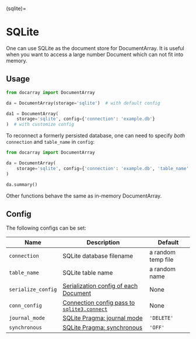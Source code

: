 (sqlite)=
# SQLite

One can use SQLite as the document store for DocumentArray. It is useful when you want to access a large number Document which can not fit into memory.

## Usage

```python
from docarray import DocumentArray

da = DocumentArray(storage='sqlite')  # with default config

da1 = DocumentArray(
    storage='sqlite', config={'connection': 'example.db'}
)  # with customize config
```

To reconnect a formerly persisted database, one can need to specify *both* `connection` and `table_name` in `config`:

```python
from docarray import DocumentArray

da = DocumentArray(
    storage='sqlite', config={'connection': 'example.db', 'table_name': 'mine'}
)

da.summary()
```

Other functions behave the same as in-memory DocumentArray.

## Config

The following configs can be set:

| Name               | Description                                                                                                      | Default |
|--------------------|------------------------------------------------------------------------------------------------------------------|--|
| `connection`       | SQLite database filename                                                                                         | a random temp file |
| `table_name`       | SQLite table name                                                                                                | a random name |
| `serialize_config` | [Serialization config of each Document](../../../fundamentals/document/serialization.md)                            | None |
| `conn_config`      | [Connection config pass to `sqlite3.connect`](https://docs.python.org/3/library/sqlite3.html#sqlite3.Connection) | None |
| `journal_mode`      | [SQLite Pragma: journal mode](https://www.sqlite.org/pragma.html#pragma_journal_mode)                                                                                   | `'DELETE'` |
| `synchronous`      | [SQLite Pragma: synchronous](https://www.sqlite.org/pragma.html#pragma_synchronous) | `'OFF'` |
